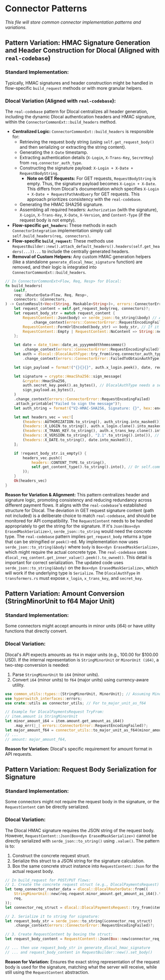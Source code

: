 # Connector Patterns

_This file will store common connector implementation patterns and variations._

## Pattern Variation: HMAC Signature Generation and Header Construction for Dlocal (Aligned with `real-codebase`)
### Standard Implementation:
Typically, HMAC signatures and header construction might be handled in flow-specific `build_request` methods or with more granular helpers.
### Dlocal Variation (Aligned with `real-codebase`):
The `real-codebase` pattern for Dlocal centralizes all header generation, including the dynamic Dlocal authentication headers and HMAC signature, within the `ConnectorCommonExt::build_headers` method.

- **Centralized Logic:** `ConnectorCommonExt::build_headers` is responsible for:
    - Retrieving the request body string (using `self.get_request_body()` and then serializing or extracting the string content).
    - Generating the `X-Date` timestamp.
    - Extracting authentication details (`X-Login`, `X-Trans-Key`, `SecretKey`) from `req.connector_auth_type`.
    - Constructing the signature payload: `X-Login + X-Date + RequestBodyString`.
        - **Note on GET Requests:** For GET requests, `RequestBodyString` is empty. Thus, the signature payload becomes `X-Login + X-Date`. This differs from Dlocal's documentation which specifies `X-Login + X-Date + RequestPathAndQuery` for GET requests. This approach prioritizes consistency with the `real-codebase`.
    - Generating the HMAC SHA256 signature.
    - Assembling all required headers: `Authorization` (with the signature), `X-Login`, `X-Trans-Key`, `X-Date`, `X-Version`, and `Content-Type` (if the request body is not empty).
- **Flow-specific `get_headers`:** These methods in each `ConnectorIntegration` implementation simply call `self.build_headers(req, connectors)`.
- **Flow-specific `build_request`:** These methods use `RequestBuilder::new().attach_default_headers().headers(self.get_headers(...))...` to include the centrally generated headers.
- **Removal of Custom Helpers:** Any custom HMAC generation helpers (like a standalone `generate_dlocal_hmac_signature` function) are removed, and their logic is integrated into `ConnectorCommonExt::build_headers`.

```rust
// In ConnectorCommonExt<Flow, Req, Resp> for Dlocal:
fn build_headers(
    &self,
    req: &RouterData<Flow, Req, Resp>,
    connectors: &Connectors,
) -> CustomResult<Vec<(String, Maskable<String>)>, errors::ConnectorError> {
    let request_content = self.get_request_body(req, connectors)?;
    let request_body_str = match request_content {
        RequestContent::Json(body) => serde_json::to_string(&body) // Assuming body is Serialize
            .change_context(errors::ConnectorError::RequestEncodingFailed)?,
        RequestContent::FormUrlEncoded(body_str) => body_str, // If it's already a string
        RequestContent::Empty | RequestContent::NoContent => String::new(),
    };

    let date = date_time::date_as_yyyymmddthhmmssmmmz()
        .change_context(errors::ConnectorError::RequestEncodingFailed)?;
    let auth = dlocal::DlocalAuthType::try_from(&req.connector_auth_type) // From transformers
        .change_context(errors::ConnectorError::FailedToObtainAuthType)?;

    let sign_payload = format!("{}{}{}", auth.x_login.peek(), date, request_body_str);

    let signature = crypto::HmacSha256::sign_message(
        &crypto::HmacSha256,
        auth.secret_key.peek().as_bytes(), // DlocalAuthType needs a secret_key field
        sign_payload.as_bytes(),
    )
    .change_context(errors::ConnectorError::RequestEncodingFailed)
    .attach_printable("Failed to sign the message")?;
    let auth_string = format!("V2-HMAC-SHA256, Signature: {}", hex::encode(signature));

    let mut headers_vec = vec![
        (headers::AUTHORIZATION.to_string(), auth_string.into_masked()),
        (headers::X_LOGIN.to_string(), auth.x_login.clone().into_masked()),
        (headers::X_TRANS_KEY.to_string(), auth.x_trans_key.clone().into_masked()),
        (headers::X_VERSION.to_string(), "2.1".to_string().into()), // Dlocal API version
        (headers::X_DATE.to_string(), date.into_masked()),
    ];

    if !request_body_str.is_empty() {
        headers_vec.push((
            headers::CONTENT_TYPE.to_string(),
            self.get_content_type().to_string().into(), // Or self.common_get_content_type()
        ));
    }
    Ok(headers_vec)
}
```
**Reason for Variation & Alignment:** This pattern centralizes header and signature logic, promoting consistency and reducing redundancy across different payment flows. It aligns with the `real-codebase`'s established structure for Dlocal. The deviation in GET request signature content (path not included) is a deliberate choice to match `real-codebase`, and should be monitored for API compatibility.
The `RequestContent` needs to be handled appropriately to get the string for the signature. If it's `Json(Box<dyn ErasedMaskSerialize>)`, `serde_json::to_string` would need the concrete type. The `real-codebase` pattern implies `get_request_body` returns a type that can be stringified or `peek()`-ed.
My implementation now uses `serde_json::to_string(&body)` where `body` is `Box<dyn ErasedMaskSerialize>`, which might require the actual concrete type. The `real-codebase` uses `dlocal_req_content.get_inner_value().peek().to_owned()`. This detail is important for correct serialization. The updated code uses `serde_json::to_string(&body)` on the `Box<dyn ErasedMaskSerialize>`, which will work if the underlying type is `Serialize`.
The `DlocalAuthType` in `transformers.rs` must expose `x_login`, `x_trans_key`, and `secret_key`.

## Pattern Variation: Amount Conversion (StringMinorUnit to f64 Major Unit)
### Standard Implementation:
Some connectors might accept amounts in minor units (i64) or have utility functions that directly convert.
### Dlocal Variation:
Dlocal's API expects amounts as `f64` in major units (e.g., 100.00 for $100.00 USD). If the internal representation is `StringMinorUnit` or `MinorUnit (i64)`, a two-step conversion is needed:
1. Parse `StringMinorUnit` to `i64` (minor units).
2. Convert `i64` (minor units) to `f64` (major units) using currency-aware utility.
```rust
use common_utils::types::{StringMinorUnit, MinorUnit}; // Assuming MinorUnit has get_amount_as_i64
use hyperswitch_interfaces::errors;
use crate::utils as connector_utils; // For to_major_unit_as_f64

// Example for DlocalPaymentsRequest TryFrom:
// item.amount is StringMinorUnit
let minor_amount_i64 = item.amount.get_amount_as_i64()
    .map_err(|_| errors::ConnectorError::RequestEncodingFailed)?;
let major_amount_f64 = connector_utils::to_major_unit_as_f64(minor_amount_i64, item.router_data.request.currency)?;
// ...
// amount: major_amount_f64,
```
**Reason for Variation:** Dlocal's specific requirement for amount format in API requests.

## Pattern Variation: Request Body Serialization for Signature
### Standard Implementation:
Some connectors might not require the request body in the signature, or the `RequestContent` can be directly serialized.
### Dlocal Variation:
The Dlocal HMAC signature requires the JSON string of the request body. However, `RequestContent::Json(Box<dyn ErasedMaskSerialize>)` cannot be directly serialized with `serde_json::to_string()` using `.value()`.
The pattern is to:
1. Construct the concrete request struct.
2. Serialize this struct to a JSON string for the signature calculation.
3. Box the same concrete struct instance into `RequestContent::Json` for the actual request body.
```rust
// In build_request for POST/PUT flows:
// 1. Create the concrete request struct (e.g., DlocalPaymentsRequest)
let temp_connector_router_data = dlocal::DlocalRouterData::from((
    StringMinorUnit::new(req.request.minor_amount.get_amount_as_i64().to_string()),
    req,
));
let connector_req_struct = dlocal::DlocalPaymentsRequest::try_from(&temp_connector_router_data)?;

// 2. Serialize it to string for signature:
let request_body_str = serde_json::to_string(&connector_req_struct)
    .change_context(errors::ConnectorError::RequestEncodingFailed)?;

// 3. Create RequestContent by boxing the struct:
let request_body_content = RequestContent::Json(Box::new(connector_req_struct));

// ... then use request_body_str in generate_dlocal_hmac_signature
// ... and request_body_content in RequestBuilder::new().set_body()
```
**Reason for Variation:** Ensures the exact string representation of the request body is used for the signature, matching what the server will receive, while still using the `RequestContent` abstraction.
